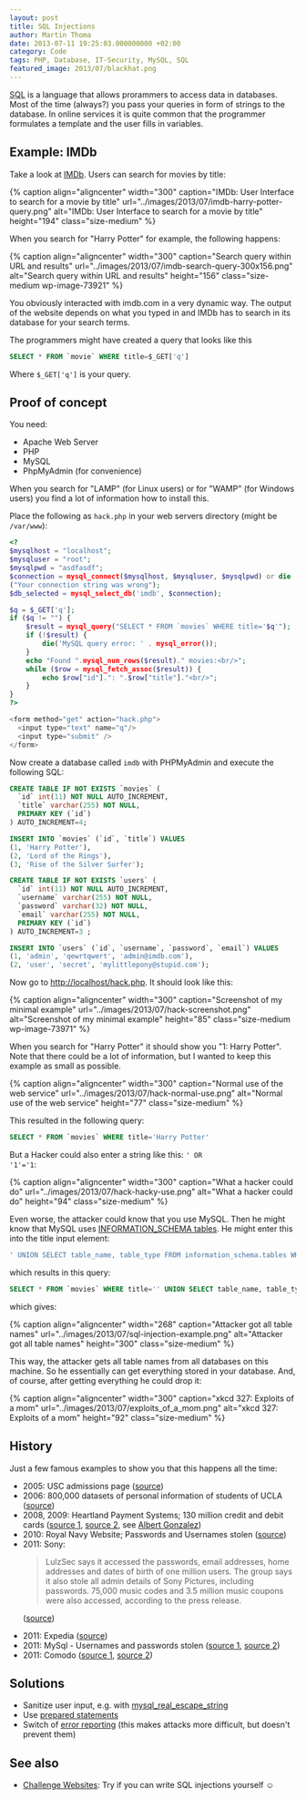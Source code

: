 ```yaml
---
layout: post
title: SQL Injections
author: Martin Thoma
date: 2013-07-11 19:25:03.000000000 +02:00
category: Code
tags: PHP, Database, IT-Security, MySQL, SQL
featured_image: 2013/07/blackhat.png
---
```

<abbr title="Structured Query Language">SQL</abbr> is a language that allows prorammers to access data in databases. Most of the time (always?) you pass your queries in form of strings to the database. In online services it is quite common that the programmer formulates a template and the user fills in variables. 

<h2>Example: IMDb</h2>
Take a look at <a href="http://www.imdb.com/">IMDb</a>. Users can search for movies by title:

{% caption align="aligncenter" width="300" caption="IMDb: User Interface to search for a movie by title" url="../images/2013/07/imdb-harry-potter-query.png" alt="IMDb: User Interface to search for a movie by title"  height="194" class="size-medium" %}

When you search for "Harry Potter" for example, the following happens:

{% caption align="aligncenter" width="300" caption="Search query within URL and results" url="../images/2013/07/imdb-search-query-300x156.png" alt="Search query within URL and results"  height="156" class="size-medium wp-image-73921" %}

You obviously interacted with imdb.com in a very dynamic way. The output of the website depends on what you typed in and IMDb has to search in its database for your search terms.

The programmers might have created a query that looks like this

```sql
SELECT * FROM `movie` WHERE title=$_GET['q']
```

Where <code>$_GET['q']</code> is your query.

<h2>Proof of concept</h2>
You need:
<ul>
  <li>Apache Web Server</li>
  <li>PHP</li>
  <li>MySQL</li>
  <li>PhpMyAdmin (for convenience)</li>
</ul>

When you search for "LAMP" (for Linux users) or for "WAMP" (for Windows users) you find a lot of information how to install this.

Place the following as <code>hack.php</code> in your web servers directory (might be <code>/var/www</code>):

```php
<?
$mysqlhost = "localhost";
$mysqluser = "root";
$mysqlpwd = "asdfasdf";
$connection = mysql_connect($mysqlhost, $mysqluser, $mysqlpwd) or die
("Your connection string was wrong");
$db_selected = mysql_select_db('imdb', $connection);

$q = $_GET['q'];
if ($q != "") {
    $result = mysql_query("SELECT * FROM `movies` WHERE title='$q'");
    if (!$result) {
        die('MySQL query error: ' . mysql_error());
    }
    echo "Found ".mysql_num_rows($result)." movies:<br/>";
    while ($row = mysql_fetch_assoc($result)) {
        echo $row["id"].": ".$row["title"]."<br/>";
    }
}
?>

<form method="get" action="hack.php">
  <input type="text" name="q"/>
  <input type="submit" />
</form>
```

Now create a database called <code>imdb</code> with PHPMyAdmin and execute the following SQL:

```sql
CREATE TABLE IF NOT EXISTS `movies` (
  `id` int(11) NOT NULL AUTO_INCREMENT,
  `title` varchar(255) NOT NULL,
  PRIMARY KEY (`id`)
) AUTO_INCREMENT=4;

INSERT INTO `movies` (`id`, `title`) VALUES
(1, 'Harry Potter'),
(2, 'Lord of the Rings'),
(3, 'Rise of the Silver Surfer');

CREATE TABLE IF NOT EXISTS `users` (
  `id` int(11) NOT NULL AUTO_INCREMENT,
  `username` varchar(255) NOT NULL,
  `password` varchar(32) NOT NULL,
  `email` varchar(255) NOT NULL,
  PRIMARY KEY (`id`)
) AUTO_INCREMENT=3 ;

INSERT INTO `users` (`id`, `username`, `password`, `email`) VALUES
(1, 'admin', 'qewrtqwert', 'admin@imdb.com'),
(2, 'user', 'secret', 'mylittlepony@stupid.com');
```

Now go to <a href="http://localhost/hack.php">http://localhost/hack.php</a>. It should look like this:

{% caption align="aligncenter" width="300" caption="Screenshot of my minimal example" url="../images/2013/07/hack-screenshot.png" alt="Screenshot of my minimal example"  height="85" class="size-medium wp-image-73971" %}

When you search for "Harry Potter" it should show you "1: Harry Potter". Note that there could be a lot of information, but I wanted to keep this example as small as possible.

{% caption align="aligncenter" width="300" caption="Normal use of the web service" url="../images/2013/07/hack-normal-use.png" alt="Normal use of the web service"  height="77" class="size-medium" %}

This resulted in the following query:

```sql
SELECT * FROM `movies` WHERE title='Harry Potter'
```

But a Hacker could also enter a string like this: <code>' OR '1'='1</code>:

{% caption align="aligncenter" width="300" caption="What a hacker could do" url="../images/2013/07/hack-hacky-use.png" alt="What a hacker could do"  height="94" class="size-medium" %}

Even worse, the attacker could know that you use MySQL. Then he might know that MySQL uses <a href="http://dev.mysql.com/doc/refman/5.1/en/information-schema.html">INFORMATION_SCHEMA tables</a>. He might enter this into the title input element:

```sql
' UNION SELECT table_name, table_type FROM information_schema.tables WHERE '1'='1
```

which results in this query:

```sql
SELECT * FROM `movies` WHERE title='' UNION SELECT table_name, table_type FROM information_schema.tables WHERE '1'='1'
```

which gives:

{% caption align="aligncenter" width="268" caption="Attacker got all table names" url="../images/2013/07/sql-injection-example.png" alt="Attacker got all table names"  height="300" class="size-medium" %}

This way, the attacker gets all table names from all databases on this machine. So he essentially can get everything stored in your database. And, of course, after getting everything he could drop it:

{% caption align="aligncenter" width="300" caption="xkcd 327: Exploits of a mom" url="../images/2013/07/exploits_of_a_mom.png" alt="xkcd 327: Exploits of a mom"  height="92" class="size-medium" %}

<h2>History</h2>
Just a few famous examples to show you that this happens all the time:

<ul>
  <li>2005: USC admissions page (<a href="http://www.theregister.co.uk/2005/07/06/usc_site_cracked/">source</a>)</li>
  <li>2006: 800,000 datasets of personal information of students of UCLA (<a href="http://www.schneier.com/blog/archives/2006/12/major_privacy_b_1.html">source</a>)</li>
  <li>2008, 2009: Heartland Payment Systems; 130 million credit and debit cards (<a href="http://www.zdnet.com/blog/government/gonzales-just-tip-of-iceberg-in-heartland-attack/5252">source 1</a>, <a href="http://www.computerworld.com.au/article/315418/sql_injection_attacks_led_massive_data_breaches/">source 2</a>, see <a href="http://en.wikipedia.org/wiki/Albert_Gonzalez">Albert Gonzalez</a>)</li>
  <li>2010: Royal Navy Website; Passwords and Usernames stolen (<a href="http://www.eweek.com/c/a/Security/Hacker-Hits-British-Navy-Website-With-SQL-Injection-Attack-108377/">source</a>)</li>
  <li>2011: Sony: 

<blockquote>LulzSec says it accessed the passwords, email addresses, home addresses and dates of birth of one million users. The group says it also stole all admin details of Sony Pictures, including passwords. 75,000 music codes and 3.5 million music coupons were also accessed, according to the press release.</blockquote>


(<a href="http://www.thewhir.com/web-hosting-news/hackers-attack-sony-pictures-with-single-sql-injection">source</a>)</li>
  <li>2011: Expedia (<a href="http://www.eweek.com/c/a/Security/Expedias-TripAdvisor-Member-Data-Stolen-in-Possible-SQL-Injection-Attack-522785/">source</a>)</li>
  <li>2011: MySql - Usernames and passwords stolen (<a href="http://www.infoworld.com/d/security/mysql-website-falls-victim-sql-injection-attack-155886">source 1</a>, <a href="http://seclists.org/fulldisclosure/2011/Mar/309">source 2</a>)</li>
  <li>2011: Comodo (<a href="http://www.infosecurity-magazine.com/view/18265/another-comodo-partner-attacked-using-sql-injection/">source 1</a>, <a href="http://www.heise.de/security/meldung/Erneut-Comodo-SSL-Registrar-gehackt-1250208.html">source 2</a>)</li>
</ul>


<h2>Solutions</h2>
<ul>
  <li>Sanitize user input, e.g. with <a href="http://de2.php.net/mysql_real_escape_string">mysql_real_escape_string</a></li>
  <li>Use <a href="http://php.net/manual/en/pdo.prepared-statements.php">prepared statements</a></li>
  <li>Switch of <a href="http://php.net/manual/en/function.error-reporting.php">error reporting</a> (this makes attacks more difficult, but doesn't prevent them)</li>
</ul>

<h2>See also</h2>
<ul>
  <li><a href="../challenge-websites/">Challenge Websites</a>: Try if you can write SQL injections yourself ☺</li>
</ul>
